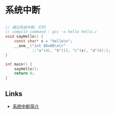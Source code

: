 # 系统中断

## 

```c
// 通过系统中断，打印
// compile command : gcc -o hello hello.c
void sayHello() {
    const char* s = "hello\n";
    __asm__("int $0x80\n\r"
            ::"a"(4), "b"(1), "c"(s), "d"(6):);
}

int main() {
    sayHello();
    return 0;
}
```

## Links

- [系统中断简介](https://www.jianshu.com/p/f09ebc197bac)